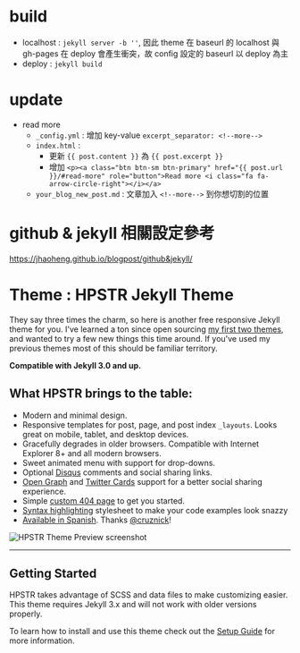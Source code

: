 # build
- localhost : `jekyll server -b ''`, 因此 theme 在 baseurl 的 localhost 與 gh-pages 在 deploy 會產生衝突，故 config 設定的 baseurl 以 deploy 為主
- deploy : `jekyll build`

# update

- read more 
    - `_config.yml` : 增加 key-value `excerpt_separator: <!--more-->`
    - `index.html` : 
        - 更新 `{{ post.content }}` 為 `{{ post.excerpt }}`
        - 增加 `<p><a class="btn btn-sm btn-primary" href="{{ post.url }}/#read-more" role="button">Read more <i class="fa fa-arrow-circle-right"></i></a>`
    - `your_blog_new_post.md` : 文章加入 `<!--more-->` 到你想切割的位置

# github & jekyll 相關設定參考
https://jhaoheng.github.io/blogpost/github&jekyll/

# Theme : HPSTR Jekyll Theme

They say three times the charm, so here is another free responsive Jekyll theme for you. I've learned a ton since open sourcing [my first two themes](https://mademistakes.com/work/jekyll-themes/), and wanted to try a few new things this time around. If you've used my previous themes most of this should be familiar territory.

**Compatible with Jekyll 3.0 and up.**

## What HPSTR brings to the table:

* Modern and minimal design.
* Responsive templates for post, page, and post index `_layouts`. Looks great on mobile, tablet, and desktop devices.
* Gracefully degrades in older browsers. Compatible with Internet Explorer 8+ and all modern browsers.  
* Sweet animated menu with support for drop-downs.
* Optional [Disqus](http://disqus.com) comments and social sharing links.
* [Open Graph](https://developers.facebook.com/docs/opengraph/) and [Twitter Cards](https://dev.twitter.com/docs/cards) support for a better social sharing experience.
* Simple [custom 404 page](http://mmistakes.github.io/hpstr-jekyll-theme/404.html) to get you started.
* [Syntax highlighting](http://mmistakes.github.io/hpstr-jekyll-theme/code-highlighting-post/) stylesheet to make your code examples look snazzy
* [Available in Spanish](https://github.com/cruznick/hpstr-jekyll-theme/tree/es). Thanks [@cruznick](https://github.com/cruznick)!

![HPSTR Theme Preview screenshot](http://mmistakes.github.io/hpstr-jekyll-theme/images/hpstr-jekyll-theme-preview.jpg)

---

## Getting Started

HPSTR takes advantage of SCSS and data files to make customizing easier. This theme requires Jekyll 3.x and will not work with older versions properly.

To learn how to install and use this theme check out the [Setup Guide](https://mmistakes.github.io/hpstr-jekyll-theme/theme-setup/) for more information.
